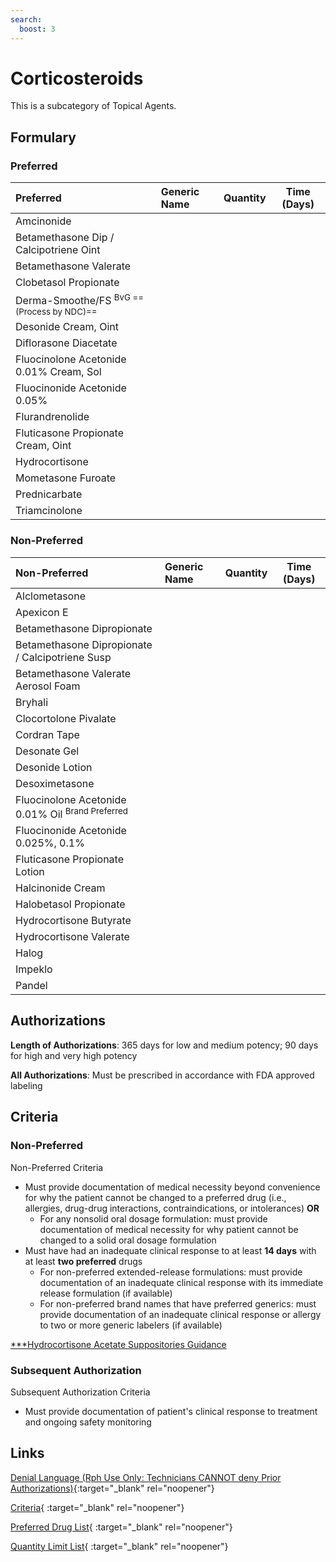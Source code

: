 ```yaml
---
search:
  boost: 3
---
```


# Corticosteroids

This is a subcategory of Topical Agents.

## Formulary

### Preferred

| Preferred                               | Generic Name | Quantity | Time (Days) |
|:----------------------------------------|:-------------|:--------:|:-----------:|
| Amcinonide                              |              |          |             |
| Betamethasone Dip / Calcipotriene Oint  |              |          |             |
| Betamethasone Valerate                  |              |          |             |
| Clobetasol Propionate                   |              |          |             |
| Derma-Smoothe/FS <sup>BvG ==(Process by NDC)==</sup>         |              |          |             |
| Desonide Cream, Oint                    |              |          |             |
| Diflorasone Diacetate                   |              |          |             |
| Fluocinolone Acetonide 0.01% Cream, Sol |              |          |             |
| Fluocinonide Acetonide 0.05%            |              |          |             |
| Flurandrenolide                         |              |          |             |
| Fluticasone Propionate Cream, Oint      |              |          |             |
| Hydrocortisone                          |              |          |             |
| Mometasone Furoate                      |              |          |             |
| Prednicarbate                           |              |          |             |
| Triamcinolone                           |              |          |             |

### Non-Preferred

| Non-Preferred                                                                                                            | Generic Name | Quantity | Time (Days) |
|:-------------------------------------------------------------------------------------------------------------------------|:-------------|:--------:|:-----------:|
| Alclometasone                                                                                                            |              |          |             |
| Apexicon E                                                                                                               |              |          |             |
| Betamethasone Dipropionate                                                                                               |              |          |             |
| Betamethasone Dipropionate / Calcipotriene Susp                                                                          |              |          |             |
| Betamethasone Valerate Aerosol Foam                                                                                      |              |          |             |
| Bryhali                                                                                                                  |              |          |             |
| Clocortolone Pivalate                                                                                                    |              |          |             |
| Cordran Tape                                                                                                             |              |          |             |
| Desonate Gel                                                                                                             |              |          |             |
| Desonide Lotion                                                                                                          |              |          |             |
| Desoximetasone                                                                                                           |              |          |             |
| <span title = "Brand Preferred: Derma-Smoothe/FS">Fluocinolone Acetonide 0.01% Oil</span> <sup>Brand Preferred</sup> |              |          |             |
| Fluocinonide Acetonide 0.025%, 0.1%                                                                                      |              |          |             |
| Fluticasone Propionate Lotion                                                                                            |              |          |             |
| Halcinonide Cream                                                                                                        |              |          |             |
| Halobetasol Propionate                                                                                                   |              |          |             |
| Hydrocortisone Butyrate                                                                                                  |              |          |             |
| Hydrocortisone Valerate                                                                                                  |              |          |             |
| Halog                                                                                                                    |              |          |             |
| Impeklo                                                                                                                  |              |          |             |
| Pandel                                                                                                                   |              |          |             |

## Authorizations

**Length of Authorizations**: 365 days for low and medium potency; 90 days for high and very high potency

**All Authorizations**: Must be prescribed in accordance with FDA approved labeling

## Criteria

### Non-Preferred

Non-Preferred Criteria

- Must provide documentation of medical necessity beyond convenience for why the patient cannot be changed to a preferred drug (i.e., allergies, drug-drug interactions, contraindications, or intolerances) **OR**
    - For any nonsolid oral dosage formulation: must provide documentation of medical necessity for why patient cannot be changed to a solid oral dosage formulation
- Must have had an inadequate clinical response to at least **14 days** with at least **two preferred** drugs
    - For non-preferred extended-release formulations: must provide documentation of an inadequate clinical response with its immediate release formulation (if available)
    - For non-preferred brand names that have preferred generics: must provide documentation of an inadequate clinical response or allergy to two or more generic labelers (if available)
 
[***Hydrocortisone Acetate Suppositories Guidance](https://special-spoon-f542dccd.pages.github.io/Pharmacist%20Reference%20Guide/Medication%20Guidance/hydrocortsupp/?h=hydrocort)

### Subsequent Authorization

Subsequent Authorization Criteria

- Must provide documentation of patient's clinical response to treatment and ongoing safety monitoring

## Links

[Denial Language (Rph Use Only: Technicians CANNOT deny Prior Authorizations)](https://mygainwell-my.sharepoint.com.mcas.ms/:w:/r/personal/rachel_carpenter_gainwelltechnologies_com/_layouts/15/Doc.aspx?sourcedoc=%7BCD777F63-7F18-4713-8D6A-B043BEE631F5%7D&file=Denial%20Language%20Updated%2009112023.docx&action=embedview&mobileredirect=true&wdStartOn=102&cid=f4472ece-6d4f-4694-b0c5-c150a2f53fea){:target="_blank" rel="noopener"} 

[Criteria](https://medicaid.ohio.gov/static/PHM/drug-coverage/20231001+UPDL+Criteria+_v2.FINAL.pdf#page=104){ :target="_blank" rel="noopener"}

[Preferred Drug List](https://medicaid.ohio.gov/static/PHM/drug-coverage/20231001_UPDL_V2.FINAL.hyperlinks_added.pdf#page=33){ :target="_blank" rel="noopener"}

[Quantity Limit List](https://pharmacy.medicaid.ohio.gov/sites/default/files/20230101_Ohio_Medicaid_Quantity_Document_APPROVED.pdf){ :target="_blank" rel="noopener"}
